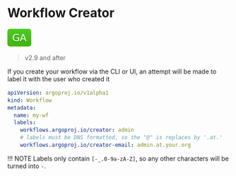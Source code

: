# Workflow Creator

![GA](assets/ga.svg)

> v2.9 and after

If you create your workflow via the CLI or UI, an attempt will be made to label it with the user who created it

```yaml
apiVersion: argoproj.io/v1alpha1
kind: Workflow
metadata:
  name: my-wf
  labels:
    workflows.argoproj.io/creator: admin
    # labels must be DNS formatted, so the "@" is replaces by '.at.'  
    workflows.argoproj.io/creator-email: admin.at.your.org
```

!!! NOTE
    Labels only contain `[-_.0-9a-zA-Z]`, so any other characters will be turned into `-`.

